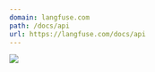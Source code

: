 ```yaml
---
domain: langfuse.com
path: /docs/api
url: https://langfuse.com/docs/api
---
```


![](https://langfuse.com/langfuse_logo_white.svg)